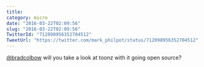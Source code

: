 ```yaml
---
title: 
category: micro
date: "2016-03-22T02:09:56"
slug: "2016-03-22T02:09:56"
TwitterId: "712098956352704512"
TweetUrl: "https://twitter.com/mark_philpot/status/712098956352704512"
---
```


[@bradcolbow](https://twitter.com/bradcolbow) will you take a look at toonz with
it going open source?

